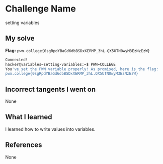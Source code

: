 # Challenge Name
setting variables

## My solve
**Flag:** `pwn.college{0sgRpdYBaGd6dbBSDxXERMP_3hL.QX5UTN0wyM3EzNzEzW}`

```bash
Connected!
hacker@variables~setting-variables:~$ PWN=COLLEGE
You've set the PWN variable properly! As promised, here is the flag:
pwn.college{0sgRpdYBaGd6dbBSDxXERMP_3hL.QX5UTN0wyM3EzNzEzW}
```
## Incorrect tangents I went on
None

## What I learned
I learned how to write values into variables.

## References 
None

